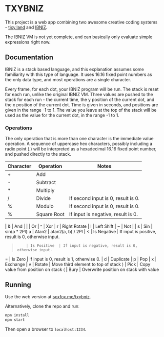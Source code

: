 # TXYBNIZ

This project is a web app combining two awesome creative coding systems - [tixy.land](https://tixy.land/) and [IBNIZ](http://viznut.fi/ibniz/).

The IBNIZ VM is not yet complete, and can basically only evaluate simple expressions right now.

## Documentation

IBNIZ is a stack based language, and this explanation assumes some familiarity with this type of language. It uses 16.16 fixed point numbers as the only data type, and most operations are a single character.

Every frame, for each dot, your IBNIZ program will be run. The stack is reset for each run, unlike the original IBNIZ VM. Three values are pushed to the stack for each run - the current time, the y position of the current dot, and the x position of the current dot. Time is given in seconds, and positions are given in the range -1 to 1. The value you leave at the top of the stack will be used as the value for the current dot, in the range -1 to 1.

### Operations

The only operation that is more than one character is the immediate value operation. A sequence of uppercase hex characters, possibly including a radix point (.) will be interpreted as a hexadecimal 16.16 fixed point number, and pushed directly to the stack.

Character | Operation    | Notes
--------- | -----------  | -----
+         | Add          |
-         | Subtract     |
*         | Multiply     |
/         | Divide       | If second input is 0, result is 0.
%         | Modulo       | If second input is 0, result is 0.
%         | Square Root  | If input is negative, result is 0.
|
&         | And          |
|         | Or           |
^         | Xor          |
r         | Right Rotate |
l         | Left Shift   |
~         | Not          |
|
s         | Sin          | sin(a * 2PI)
a         | Atan2        | atan2(a, b) / 2PI
|
<         | Is Negative  | If input is positive, result is 0, otherwise input.
>         | Is Positive  | If input is negative, result is 0, otherwise input.
=         | Is Zero      | If input is 0, result is 1, otherwise 0.
|
d         | Duplicate    |
p         | Pop          |
x         | Exchange     |
v         | Rotate       | Move third element to top of stack
)         | Pick         | Copy value from position on stack
(         | Bury         | Overwrite position on stack with value

## Running

Use the web version at [soxfox.me/txybniz](https://soxfox.me/txybniz).

Alternatively, clone the repo and run:
```sh
npm install
npm start
```
Then open a browser to `localhost:1234`.
